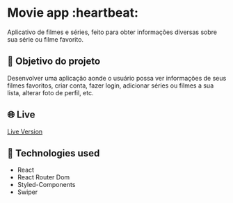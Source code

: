 <h1>Movie app :heartbeat:</h1> 

Aplicativo de filmes e séries, feito para obter informações diversas sobre sua série ou filme favorito.

## 🎯 Objetivo do projeto 

Desenvolver uma aplicação aonde o usuário possa ver informações de seus filmes favoritos, criar conta, fazer login, adicionar séries ou filmes a sua lista, alterar foto de perfil, etc.

## 🌐 Live

<a href="https://movies-project-taupe.vercel.app/" target="_blank">Live Version</a>
&nbsp;

## 🚀 Technologies used

- React
- React Router Dom
- Styled-Components
- Swiper

